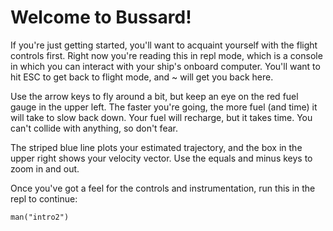 # Welcome to Bussard!

If you're just getting started, you'll want to acquaint yourself with
the flight controls first. Right now you're reading this in repl mode,
which is a console in which you can interact with your ship's onboard
computer. You'll want to hit ESC to get back to flight mode, and ~
will get you back here.

Use the arrow keys to fly around a bit, but keep an eye on the red
fuel gauge in the upper left. The faster you're going, the more fuel
(and time) it will take to slow back down. Your fuel will recharge,
but it takes time. You can't collide with anything, so don't fear.

The striped blue line plots your estimated trajectory, and the box in
the upper right shows your velocity vector. Use the equals and minus
keys to zoom in and out.

Once you've got a feel for the controls and instrumentation, run this
in the repl to continue:

    man("intro2")
